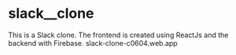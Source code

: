 # slack__clone
This is a Slack clone.
The frontend is created using ReactJs and the backend with Firebase.
slack-clone-c0604.web.app
